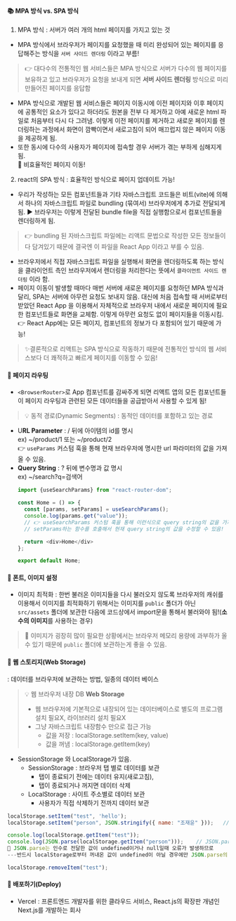 #### 📚 MPA 방식 vs. SPA 방식  
1. MPA 방식 : 서버가 여러 개의 html 페이지를 가지고 있는 것
- MPA 방식에서 브라우저가 페이지를 요청했을 때 미리 완성되어 있는 페이지를 응답해주는 방식을 `서버 사이드 렌더링` 이라고 부름!  
> 👉 대다수의 전통적인 웹 서비스들은 MPA 방식으로 서버가 다수의 웹 페이지를 보유하고 있고 브라우저가 요청을 보내게 되면 **서버 사이드 렌더링** 방식으로 미리 만들어진 페이지를 응답함  
- MPA 방식으로 개발된 웹 서비스들은 페이지 이동시에 이전 페이지와 이후 페이지에 공통적인 요소가 있다고 하더라도 원본을 전부 다 제거하고 아예 새로운 html 파일로 처음부터 다시 다 그려냄. 이렇게 이전 페이지를 제거하고 새로운 페이지를 렌더링하는 과정에서 화면이 깜빡이면서 새로고침이 되어 매끄럽지 않은 페이지 이동을 제공하게 됨.  
- 또한 동시에 다수의 사용자가 페이지에 접속할 경우 서버가 겪는 부하게 심해지게 됨.  
🚨 비효율적인 페이지 이동!  

2. react의 SPA 방식 : 효율적인 방식으로 페이지 업데이트 가능!  
- 우리가 작성하는 모든 컴포넌트들과 기타 자바스크립트 코드들은 비트(vite)에 의해서 하나의 자바스크립트 파일로 bundling (묶여서) 브라우저에게 추가로 전달되게 됨. ▶ 브라우저는 이렇게 전달된 bundle file을 직접 실행함으로서 컴포넌트들을 렌더링하게 됨.  
> 👉 bundling 된 자바스크립트 파일에는 리액트 문법으로 작성한 모든 정보들이 다 담겨있기 때문에 결국엔 이 파일을 React App 이라고 부를 수 있음.  
- 브라우저에서 직접 자바스크립트 파일을 실행해서 화면을 렌더링하도록 하는 방식을 클라이언트 측인 브라우저에서 렌더링을 처리한다는 뜻에서 `클라이언트 사이드 렌더링` 이라 함.  
- 페이지 이동이 발생할 때마다 매번 서버에 새로운 페이지를 요청하던 MPA 방식과 달리, SPA는 서버에 아무런 요청도 보내지 않음. 대신에 처음 접속할 때 서버로부터 받았던 React App 을 이용해서 자체적으로 브라우저 내에서 새로운 페이지에 필요한 컴포넌트들로 화면을 교체함. 이렇게 아무런 요청도 없이 페이지들을 이동시킴.
👉 React App에는 모든 페이지, 컴포넌트의 정보가 다 포함되어 있기 때문에 가능!  

> ✨결론적으로 리액트는 SPA 방식으로 작동하기 때문에 전통적인 방식의 웹 서비스보다 더 쾌적하고 빠르게 페이지를 이동할 수 있음!  

#### 📙 페이지 라우팅  
- `<BrowserRouter>`로 App 컴포넌트를 감싸주게 되면 리액트 앱의 모든 컴포넌트들이 페이지 라우팅과 관련된 모든 데이터들을 공급받아서 사용할 수 있게 됨!  
> 💡 동적 경로(Dynamic Segments) : 동적인 데이터를 포함하고 있는 경로  
  - U**RL Parameter** : / 뒤에 아이템의 id를 명시  
  ex) ~/product/1 또는 ~/product/2  
  👉 `useParams` 커스텀 훅을 통해 현재 브라우저에 명시한 url 파라미터의 값을 가져올 수 있음.  
  - **Query String** : ? 뒤에 변수명과 값 명시  
  ex) ~/search?q=검색어  
    ```javascript
    import {useSearchParams} from "react-router-dom";

    const Home = () => {
      const [params, setParams] = useSearchParams();
      console.log(params.get("value"));
      // 👉 useSearchParams 커스텀 훅을 통해 이런식으로 query string의 값을 가져올 수 있음.
      // setParams하는 함수를 호출해서 현재 query string의 값을 수정할 수 있음!

      return <div>Home</div>
    };

    export default Home;
    ```  

#### 📒 폰트, 이미지 설정
- 이미지 최적화 : 한번 불러온 이미지들을 다시 불러오지 않도록 브라우저의 캐쉬를 이용해서 이미지를 최적화하기 위해서는 이미지를 `public` 폴더가 아닌 `src/assets` 폴더에 보관한 다음에 코드상에서 import문을 통해서 불러와야 됨!(**소수의 이미지**를 사용하는 경우)  
> 🚨 이미지가 굉장히 많이 필요한 상황에서는 브라우저 메모리 용량에 과부하가 올 수 있기 때문에 `public` 폴더에 보관하는게 좋을 수 있음.

#### 📗 웹 스토리지(Web Storage)  
: 데이터를 브라우저에 보관하는 방법, 일종의 데이터 베이스  
> 💡 웹 브라우저 내장 DB **Web Storage**  
> - 웹 브라우저에 기본적으로 내장되어 있는 데이터베이스로 별도의 프로그램 설치 필요X, 라이브러리 설치 필요X  
> - 그냥 자바스크립트 내장함수 만으로 접근 가능  
>   - 값을 저장 : localStorage.setItem(key, value)  
>   - 값을 꺼냄 : localStorage.getItem(key)  

- SessionStorage 와 LocalStorage가 있음.  
  - SessionStorage : 브라우저 탭 별로 데이터를 보관   
    - 탭이 종료되기 전에는 데이터 유지(새로고침),  
    - 탭이 종료되거나 꺼지면 데이터 삭제  
  - LocalStorage : 사이트 주소별로 데이터 보관  
    - 사용자가 직접 삭제하기 전까지 데이터 보관  

```javascript
localStorage.setItem("test", 'hello');
localStorage.setItem("person", JSON.stringify({ name: "조재윤" }));   // JSON.stringify는 인수로 전달된 객체를 문자열로 변환시켜줌

console.log(localStorage.getItem("test"));
console.log(JSON.parse(localStorage.getItem("person")));    // JSON.parse는 인수로 전달한 객체 형태의 문자열을 파싱해서 객체로 다시 변환시킴
📌 JSON.parse는 인수로 전달한 값이 undefined이거나 null일때 오류가 발생하므로
---반드시 localStorage로부터 꺼내온 값이 undefined이 아닐 경우에만 JSON.parse의 인수로 전달하도록 주의해야 함!

localStorage.removeItem("test");
```  

#### 📘 배포하기(Deploy)  
- Vercel : 프론트엔드 개발자를 위한 클라우드 서비스, React.js의 확장판 개념인 Next.js를 개발하는 회사